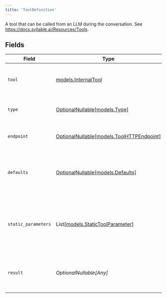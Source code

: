 ```yaml
---
title: 'ToolDefinition'
---
```


A tool that can be called from an LLM during the conversation. See https://docs.syllable.ai/Resources/Tools.


## Fields

| Field                                                                                              | Type                                                                                               | Required                                                                                           | Description                                                                                        |
| -------------------------------------------------------------------------------------------------- | -------------------------------------------------------------------------------------------------- | -------------------------------------------------------------------------------------------------- | -------------------------------------------------------------------------------------------------- |
| `tool`                                                                                             | [models.InternalTool](../models/internaltool.md)                                                   | TRUE                                                                                 | A tool definition to be used by the OpenAI API.                                                    |
| `type`                                                                                             | [OptionalNullable[models.Type]](../models/type.md)                                                 | FALSE                                                                                 | The action to take when the LLM calls the tool.                                                    |
| `endpoint`                                                                                         | [OptionalNullable[models.ToolHTTPEndpoint]](../models/toolhttpendpoint.md)                         | FALSE                                                                                 | The configuration for an HTTP API call.                                                            |
| `defaults`                                                                                         | [OptionalNullable[models.Defaults]](../models/defaults.md)                                         | FALSE                                                                                 | The default values for the parameters of the function/tool call.                                   |
| `static_parameters`                                                                                | List[[models.StaticToolParameter](../models/statictoolparameter.md)]                               | FALSE                                                                                 | Parameters for the tool whose values should be set at config time (i.e., not provided by the LLM). |
| `result`                                                                                           | *OptionalNullable[Any]*                                                                            | FALSE                                                                                 | The optional result of the tool call. Only used for `context` tools.                               |